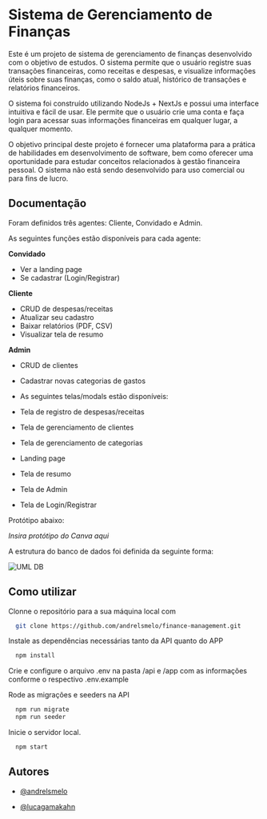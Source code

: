 # Sistema de Gerenciamento de Finanças

Este é um projeto de sistema de gerenciamento de finanças desenvolvido com o objetivo de estudos. O sistema permite que o usuário registre suas transações financeiras, como receitas e despesas, e visualize informações úteis sobre suas finanças, como o saldo atual, histórico de transações e relatórios financeiros.

O sistema foi construído utilizando NodeJs + NextJs e possui uma interface intuitiva e fácil de usar. Ele permite que o usuário crie uma conta e faça login para acessar suas informações financeiras em qualquer lugar, a qualquer momento.

O objetivo principal deste projeto é fornecer uma plataforma para a prática de habilidades em desenvolvimento de software, bem como oferecer uma oportunidade para estudar conceitos relacionados à gestão financeira pessoal. O sistema não está sendo desenvolvido para uso comercial ou para fins de lucro.
## Documentação

Foram definidos três agentes: Cliente, Convidado e Admin.

As seguintes funções estão disponíveis para cada agente:

**Convidado**

- Ver a landing page
- Se cadastrar (Login/Registrar)

**Cliente**

- CRUD de despesas/receitas
- Atualizar seu cadastro
- Baixar relatórios (PDF, CSV)
- Visualizar tela de resumo

**Admin**

- CRUD de clientes
- Cadastrar novas categorias de gastos
- As seguintes telas/modals estão disponíveis:

- Tela de registro de despesas/receitas
- Tela de gerenciamento de clientes
- Tela de gerenciamento de categorias
- Landing page
- Tela de resumo
- Tela de Admin
- Tela de Login/Registrar

Protótipo abaixo:

*Insira protótipo do Canva aqui*

A estrutura do banco de dados foi definida da seguinte forma:

![UML DB](https://user-images.githubusercontent.com/95425092/225045412-7d0b53ef-59d5-40ff-8ff1-ae8f3f373ed1.jpg)

## Como utilizar


Clonne o repositório para a sua máquina local com 
```bash
  git clone https://github.com/andrelsmelo/finance-management.git
```
Instale as dependências necessárias tanto da API quanto do APP

```bash
  npm install
```

Crie e configure o arquivo .env na pasta /api e /app com as informações conforme o respectivo .env.example

Rode as migrações e seeders na API

```bash
  npm run migrate
  npm run seeder
```

Inicie o servidor local.

```bash
  npm start
```
    
## Autores

- [ @andrelsmelo ](https://github.com/andrelsmelo)

- [ @lucagamakahn ](https://github.com/luca-gama-kahn)
